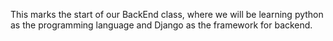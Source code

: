 This marks the start of our BackEnd class, where we will be learning python as the programming language and Django as the framework for backend. 